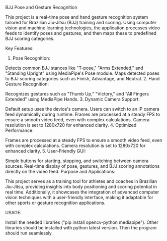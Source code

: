 BJJ Pose and Gesture Recognition

This project is a real-time pose and hand gesture recognition system tailored for Brazilian Jiu-Jitsu (BJJ) training and scoring. Using computer vision and machine learning technologies, the application processes video feeds to identify poses and gestures, and then maps these to predefined BJJ scoring categories.

Key Features:

1. Pose Recognition:

Detects common BJJ stances like "T-pose," "Arms Extended," and "Standing Upright" using MediaPipe's Pose module.
Maps detected poses to BJJ scoring categories such as Finish, Advantage, and Neutral.
2. Hand Gesture Recognition:

Recognizes gestures such as "Thumb Up," "Victory," and "All Fingers Extended" using MediaPipe Hands.
3. Dynamic Camera Support:

Default setup uses the device's camera.
Users can switch to an IP camera feed dynamically during runtime.
Frames are processed at a steady FPS to ensure a smooth video feed, even with complex calculations. Camera resolution is set to 1280x720 for enhanced clarity.
4. Optimized Performance:

Frames are processed at a steady FPS to ensure a smooth video feed, even with complex calculations.
Camera resolution is set to 1280x720 for enhanced clarity.
5. User-Friendly GUI:

Simple buttons for starting, stopping, and switching between camera sources.
Real-time display of pose, gestures, and BJJ scoring annotations directly on the video feed.
Purpose and Applications:

This project serves as a training tool for athletes and coaches in Brazilian Jiu-Jitsu, providing insights into body positioning and scoring potential in real time. Additionally, it showcases the integration of advanced computer vision techniques with a user-friendly interface, making it adaptable for other sports or gesture recognition applications.

USAGE:

Install the needed libraries ("pip install opencv-python mediapipe"). Other libraries should be installed with python latest version. Then the program should run seamlessly.

